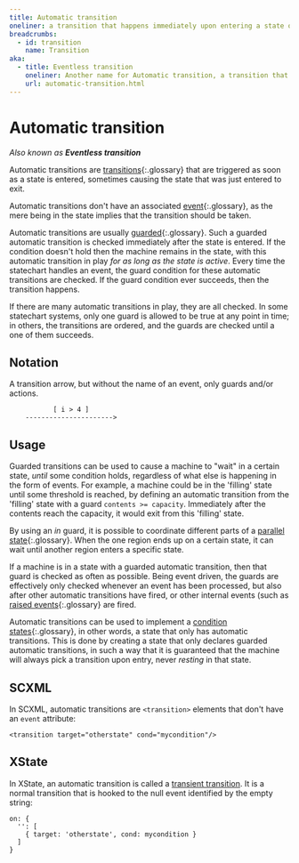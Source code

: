 ```yaml
---
title: Automatic transition
oneliner: a transition that happens immediately upon entering a state or immediately after a condition arises
breadcrumbs:
  - id: transition
    name: Transition
aka:
  - title: Eventless transition
    oneliner: Another name for Automatic transition, a transition that is not tied to a particular event
    url: automatic-transition.html
---
```


# Automatic transition

_Also known as **Eventless transition**_

Automatic transitions are [transitions](transition.html){:.glossary} that are triggered as soon as a state is entered, sometimes causing the state that was just entered to exit.

Automatic transitions don't have an associated [event](event.html){:.glossary}, as the mere being in the state implies that the transition should be taken.

Automatic transitions are usually [guarded](guard.html){:.glossary}.  Such a guarded automatic transition is checked immediately after the state is entered.  If the condition doesn't hold then the machine remains in the state, with this automatic transition in play _for as long as the state is active_.  Every time the statechart handles an event, the guard condition for these automatic transitions are checked.  If the guard condition ever succeeds, then the transition happens. 

If there are many automatic transitions in play, they are all checked.  In some statechart systems, only one guard is allowed to be true at any point in time; in others, the transitions are ordered, and the guards are checked until a one of them succeeds.

## Notation

A transition arrow, but without the name of an event, only guards and/or actions.

```
           [ i > 4 ]
    ---------------------->
```


## Usage

Guarded transitions can be used to cause a machine to "wait" in a certain state, _until_ some condition holds, regardless of what else is happening in the form of events.  For example, a machine could be in the 'filling' state until some threshold is reached, by defining an automatic transition from the 'filling' state with a guard `contents >= capacity`.  Immediately after the contents reach the capacity, it would exit from this 'filling' state.

By using an _in_ guard, it is possible to coordinate different parts of a [parallel state](parallel-state.html){:.glossary}.  When the one region ends up on a certain state, it can wait until another region enters a specific state.

If a machine is in a state with a guarded automatic transition, then that guard is checked as often as possible.  Being event driven, the guards are effectively only checked whenever an event has been processed, but also after other automatic transitions have fired, or other internal events (such as [raised events](raised-event.html){:.glossary} are fired.

Automatic transitions can be used to implement a [condition states](condition-state.html){:.glossary}, in other words, a state that only has automatic transitions.  This is done by creating a state that only declares guarded automatic transitions, in such a way that it is guaranteed that the machine will always pick a transition upon entry, never _resting_ in that state.

## SCXML

In SCXML, automatic transitions are `<transition>` elements that don't have an `event` attribute:

```
<transition target="otherstate" cond="mycondition"/>
```

## XState

In XState, an automatic transition is called a [transient transition](https://xstate.js.org/docs/guides/transitions.html#transient-transitions). It is a normal transition that is hooked to the null event identified by the empty string:

```
on: {
  '': [
    { target: 'otherstate', cond: mycondition }
  ]
}
```
